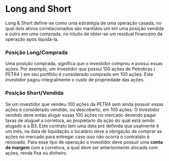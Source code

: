<h1>Long and Short</h1>

<p>Long & Short define-se como uma estratégia de uma operação casada, no qual dois ativos correlacionados são mantidos um em uma posição vendida e outro em uma comprada,  
no intuito de obter-se um residual financeiro da operação após liquidá-la.</p>

<h3>Posição Long/Comprada</h3>

<p>Uma posição comprada, significa que o investidor comprou e possui essas ações. Por exemplo, um investidor que possui 100 ações de Petrobras ( PETR4 ) em seu portfólio é considerado comprado em 100 ações. Este investidor pagou integralmente o custo de propriedade das ações.
  
  
<h3> Posição Short/Vendida </h3>

<p>Se um investidor que vendeu 100 ações da PETR4 sem ainda possuir essas ações é considerado vendido, ou descoberto, em 100 ações. O investidor vendido deve então alugar essas 100 ações no mercado devendo pagar taxas de aluguel a corretora, ao propietario da ação do qual está sendo alugado e a B3. Este contrato tem uma data pré definida que usalmente é um mês, na data de liquidação o locatário deve a obrigação de comprar as ações no mercado para entregar caso isso não ocorra o contratato é renovado. Para esse tipo de operação o investidor deve possuir uma <b>conta de margem</b> com a corretora, a qual deve ser anteriormente alocada com ações, renda fixa ou dinheiro. </p>
